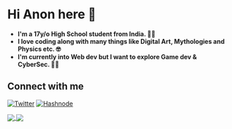 # Hi Anon here 👋

- **I'm a 17y/o High School student from India. 👨‍🎓**
- **I love coding along with many things like Digital Art, Mythologies and Physics etc. 🤓**
- **I'm currently into Web dev but I want to explore Game dev & CyberSec. 👨‍💻**

## Connect with me
[![Twitter](https://img.shields.io/badge/Twitter-%231DA1F2.svg?style=for-the-badge&logo=Twitter&logoColor=white)](https://twitter.com/Anonthedev)
[![Hashnode](https://img.shields.io/badge/Hashnode-2962FF?style=for-the-badge&logo=hashnode&logoColor=white)](https://anondevblog.hashnode.dev/)

<a href="https://github.com/anuraghazra/github-readme-stats">
  <img align="center" src="https://github-readme-stats.vercel.app/api?username=anonymoususer70&theme=tokyonight" />
</a>
<a href="https://github.com/anuraghazra/github-readme-stats">
  <img align="center" src="https://github-readme-stats.vercel.app/api/top-langs/?username=anonymoususer70&theme=tokyonight" />
</a>
